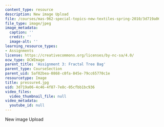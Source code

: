 ```yaml
---
content_type: resource
description: New image Upload
file: /courses/mas-962-special-topics-new-textiles-spring-2010/3d719a064c464f877e8c05cfbb1bc936_pressure4.jpg
file_type: image/jpeg
image_metadata:
  caption: ''
  credit: ''
  image-alt: ''
learning_resource_types:
- Assignments
license: https://creativecommons.org/licenses/by-nc-sa/4.0/
ocw_type: OCWImage
parent_title: 'Assignment 3: Fractal Tree Bag'
parent_type: CourseSection
parent_uid: 5af02bea-0868-c0fa-845e-79cc65770c1e
resourcetype: Image
title: pressure4.jpg
uid: 3d719a06-4c46-4f87-7e8c-05cfbb1bc936
video_files:
  video_thumbnail_file: null
video_metadata:
  youtube_id: null
---
```

New image Upload